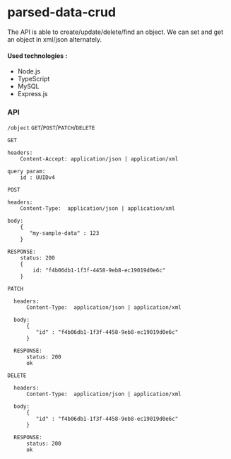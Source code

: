 # parsed-data-crud

The API is able to create/update/delete/find an object. We can set and get an object in xml/json alternately.
#### Used technologies :
- Node.js
- TypeScript
- MySQL
- Express.js


###  API

 `/object` `GET`/`POST`/`PATCH`/`DELETE`
 
 `GET` 
    
    headers:
        Content-Accept: application/json | application/xml
    
    query param:
        id : UUIDv4
     
 `POST`
 
    headers:
        Content-Type:  application/json | application/xml
        
    body:
        {
           "my-sample-data" : 123
        }
    
    RESPONSE:
        status: 200
        {
            id: "f4b06db1-1f3f-4458-9eb8-ec19019d0e6c"
        }


  `PATCH`
  
      headers:
          Content-Type:  application/json | application/xml
          
      body:
          {
             "id" : "f4b06db1-1f3f-4458-9eb8-ec19019d0e6c"
          }
      
      RESPONSE:
          status: 200
          ok


  `DELETE`
  
      headers:
          Content-Type:  application/json | application/xml
          
      body:
          {
             "id" : "f4b06db1-1f3f-4458-9eb8-ec19019d0e6c"
          }
      
      RESPONSE:
          status: 200
          ok
